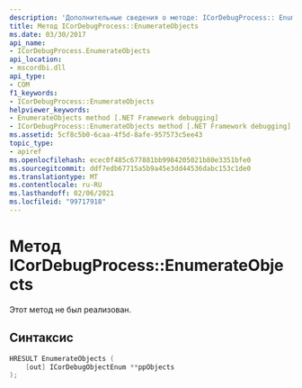 ```yaml
---
description: 'Дополнительные сведения о методе: ICorDebugProcess:: EnumerateObjects'
title: Метод ICorDebugProcess::EnumerateObjects
ms.date: 03/30/2017
api_name:
- ICorDebugProcess.EnumerateObjects
api_location:
- mscordbi.dll
api_type:
- COM
f1_keywords:
- ICorDebugProcess::EnumerateObjects
helpviewer_keywords:
- EnumerateObjects method [.NET Framework debugging]
- ICorDebugProcess::EnumerateObjects method [.NET Framework debugging]
ms.assetid: 5cf8c5b0-6caa-4f5d-8afe-957573c5ee43
topic_type:
- apiref
ms.openlocfilehash: ecec0f485c677881bb9984205021b80e3351bfe0
ms.sourcegitcommit: ddf7edb67715a5b9a45e3dd44536dabc153c1de0
ms.translationtype: MT
ms.contentlocale: ru-RU
ms.lasthandoff: 02/06/2021
ms.locfileid: "99717918"
---
```

# <a name="icordebugprocessenumerateobjects-method"></a>Метод ICorDebugProcess::EnumerateObjects

Этот метод не был реализован.  
  
## <a name="syntax"></a>Синтаксис  
  
```cpp  
HRESULT EnumerateObjects (  
    [out] ICorDebugObjectEnum **ppObjects  
);  
```
